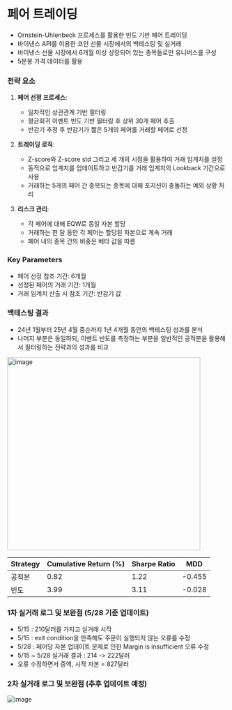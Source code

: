 # 페어 트레이딩
- Ornstein-Uhlenbeck 프로세스를 활용한 빈도 기반 페어 트레이딩
- 바이낸스 API를 이용한 코인 선물 시장에서의 백테스팅 및 실거래
- 바이낸스 선물 시장에서 6개월 이상 상장되어 있는 종목들로만 유니버스를 구성
- 5분봉 가격 데이터를 활용

### 전략 요소

1. **페어 선정 프로세스**:
   - 일차적인 상관관계 기반 필터링
   - 평균회귀 이벤트 빈도 기반 필터링 후 상위 30개 페어 추출
   - 반감기 추정 후 반감기가 짧은 5개의 페어를 거래할 페어로 선정

2. **트레이딩 로직**:
   - Z-score와 Z-score std 그리고 세 개의 시점을 활용하여 거래 임계치를 설정
   - 동적으로 임계치를 업데이트하고 반감기를 거래 임계치의 Lookback 기간으로 사용
   - 거래하는 5개의 페어 간 중복되는 종목에 대해 포지션이 충돌하는 예외 상황 처리

3. **리스크 관리**:
   - 각 페어에 대해 EQW로 동일 자본 할당
   - 거래하는 한 달 동안 각 페어는 할당된 자본으로 계속 거래
   - 페어 내의 종목 간의 비중은 베타 값을 따름

### Key Parameters
- 페어 선정 참조 기간: 6개월
- 선정된 페어의 거래 기간: 1개월
- 거래 임계치 산출 시 참조 기간: 반감기 값

### 백테스팅 결과
- 24년 1월부터 25년 4월 중순까지 1년 4개월 동안의 백테스팅 성과를 분석
- 나머지 부분은 동일하되, 이벤트 빈도를 측정하는 부분을 일반적인 공적분을 활용해서 필터링하는 전략과의 성과를 비교

<img width="443" alt="image" src="https://github.com/user-attachments/assets/ba8b4ea2-5368-4f59-9587-78ab33a613f8" />

| Strategy | Cumulative Return (%) | Sharpe Ratio | MDD |
|----------|-----------------------|--------------|-----|
|   공적분   |          0.82  | 1.22 | -0.455
|    빈도   | 3.99  | 3.11 | -0.028

### 1차 실거래 로그 및 보완점 (5/28 기준 업데이트)
- 5/15 : 210달러를 가지고 실거래 시작
- 5/15 : exit condition을 만족해도 주문이 실행되지 않는 오류를 수정
- 5/28 : 페어당 자본 업데이트 문제로 인한 Margin is insufficient 오류 수정
- 5/15 ~ 5/28 실거래 결과 : 214 -> 222달러
- 오류 수정하면서 증액, 시작 자본 = 827달러

### 2차 실거래 로그 및 보완점 (추후 업데이트 예정)

![image](https://github.com/user-attachments/assets/c5a6088e-bbb5-4d16-b22e-d0745b4be214)



